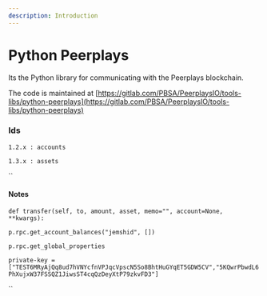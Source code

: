 ```yaml
---
description: Introduction
---
```


# Python Peerplays

Its the Python library for communicating with the Peerplays blockchain.

The code is maintained at [https://gitlab.com/PBSA/PeerplaysIO/tools-libs/python-peerplays](https://gitlab.com/PBSA/PeerplaysIO/tools-libs/python-peerplays)



### Ids

`1.2.x : accounts`

`1.3.x : assets`

\`\`

#### Notes

```
def transfer(self, to, amount, asset, memo="", account=None, **kwargs):
```

`p.rpc.get_account_balances("jemshid", [])`

`p.rpc.get_global_properties`

`private-key = ["TEST6MRyAjQq8ud7hVNYcfnVPJqcVpscN5So8BhtHuGYqET5GDW5CV","5KQwrPbwdL6PhXujxW37FSSQZ1JiwsST4cqQzDeyXtP79zkvFD3"]`

\`\`





